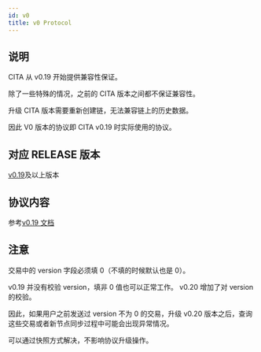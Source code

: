 ```yaml
---
id: v0
title: v0 Protocol
---
```

## 说明

CITA 从 v0.19 开始提供兼容性保证。

除了一些特殊的情况，之前的 CITA 版本之间都不保证兼容性。

升级 CITA 版本需要重新创建链，无法兼容链上的历史数据。

因此 V0 版本的协议即 CITA v0.19 时实际使用的协议。

## 对应 RELEASE 版本

[v0.19](https://github.com/cryptape/cita/releases/tag/v0.19)及以上版本

## 协议内容

参考[v0.19 文档](https://github.com/cryptape/cita/releases/tag/v0.19)

## 注意

交易中的 version 字段必须填 0（不填的时候默认也是 0）。

v0.19 并没有校验 version，填非 0 值也可以正常工作。 v0.20 增加了对 version 的校验。

因此，如果用户之前发送过 version 不为 0 的交易，升级 v0.20 版本之后，查询这些交易或者新节点同步过程中可能会出现异常情况。

可以通过快照方式解决，不影响协议升级操作。